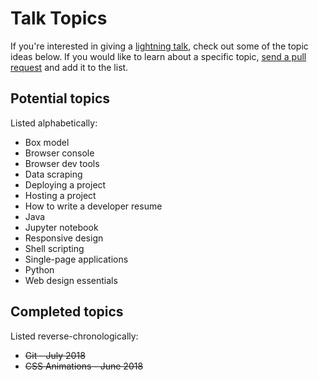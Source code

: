 # Talk Topics

If you're interested in giving a [lightning talk](lightning-talks.md), check out some of the topic ideas below. If you would like to learn about a specific topic, [send a pull request](https://github.com/jr-devs/meetup/pull/new/master) and add it to the list.

## Potential topics
Listed alphabetically:
- Box model
- Browser console
- Browser dev tools
- Data scraping
- Deploying a project
- Hosting a project
- How to write a developer resume
- Java
- Jupyter notebook
- Responsive design
- Shell scripting
- Single-page applications
- Python
- Web design essentials

## Completed topics
Listed reverse-chronologically:
- ~~Git - July 2018~~
- ~~CSS Animations - June 2018~~
